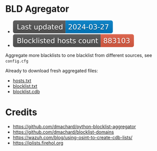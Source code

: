 # BLD Agregator

* ![today](https://raw.githubusercontent.com/m0zgen/bld-agregator/data/badge_date.svg)
* ![total](https://raw.githubusercontent.com/m0zgen/bld-agregator/data/badge_total.svg)

Aggregate more blacklists to one blacklist from different sources, see `config.cfg`

Already to download fresh aggregated files:

* [hosts.txt](https://raw.githubusercontent.com/m0zgen/bld-agregator/data/hosts.txt)
* [blocklist.txt](https://raw.githubusercontent.com/m0zgen/bld-agregator/data/blocklist.txt)
* [blocklist.cdb](https://raw.githubusercontent.com/m0zgen/bld-agregator/data/blocklist.cdb)

# Credits

* https://github.com/dmachard/python-blocklist-aggregator
* https://github.com/dmachard/blocklist-domains
* https://wazuh.com/blog/using-osint-to-create-cdb-lists/
* https://iplists.firehol.org